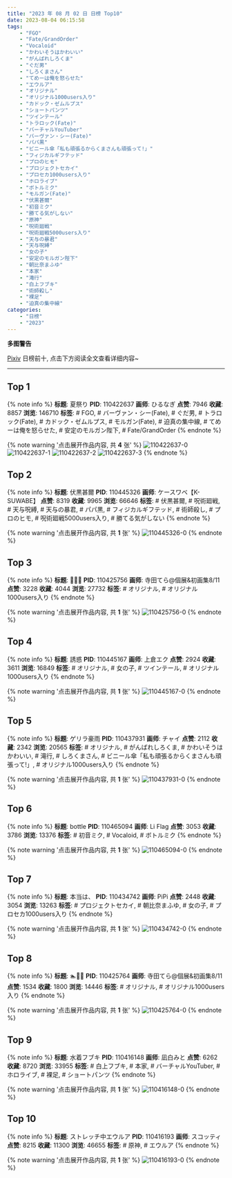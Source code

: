 ```yaml
---
title: "2023 年 08 月 02 日 日榜 Top10"
date: 2023-08-04 06:15:58
tags:
    - "FGO"
    - "Fate/GrandOrder"
    - "Vocaloid"
    - "かわいそうはかわいい"
    - "がんばれしろくま"
    - "ぐだ男"
    - "しろくまさん"
    - "てめーは俺を怒らせた"
    - "エウルア"
    - "オリジナル"
    - "オリジナル1000users入り"
    - "カドック・ゼムルプス"
    - "ショートパンツ"
    - "ツインテール"
    - "トラロック(Fate)"
    - "バーチャルYouTuber"
    - "バーヴァン・シー(Fate)"
    - "パパ黒"
    - "ビニール傘「私も頑張るからくまさんも頑張って!」"
    - "フィジカルギフテッド"
    - "プロのヒモ"
    - "プロジェクトセカイ"
    - "プロセカ1000users入り"
    - "ホロライブ"
    - "ボトルミク"
    - "モルガン(Fate)"
    - "伏黒甚爾"
    - "初音ミク"
    - "勝てる気がしない"
    - "原神"
    - "呪術廻戦"
    - "呪術廻戦5000users入り"
    - "天与の暴君"
    - "天与呪縛"
    - "女の子"
    - "安定のモルガン陛下"
    - "朝比奈まふゆ"
    - "本家"
    - "滝行"
    - "白上フブキ"
    - "術師殺し"
    - "裸足"
    - "迫真の集中線"
categories:
    - "日榜"
    - "2023"
---
```


<i class="fa fa-triangle-exclamation"></i>**多图警告**<i class="fa fa-triangle-exclamation"></i>

[Pixiv](https://www.pixiv.net/) 日榜前十, 点击下方阅读全文查看详细内容~

<!-- more -->

---

## Top 1

{% note info %}
**标题**: 夏祭り
**PID**: 110422637 **画师**: ひるなぎ
**点赞**: 7946 **收藏**: 8857 **浏览**: 146710
**标签**: # FGO, # バーヴァン・シー(Fate), # ぐだ男, # トラロック(Fate), # カドック・ゼムルプス, # モルガン(Fate), # 迫真の集中線, # てめーは俺を怒らせた, # 安定のモルガン陛下, # Fate/GrandOrder
{% endnote %}

{% note warning '点击展开作品内容, 共 **4** 张' %}
![110422637-0](https://i.pixiv.re/img-original/img/2023/08/01/06/00/08/110422637_p0.jpg)
![110422637-1](https://i.pixiv.re/img-original/img/2023/08/01/06/00/08/110422637_p1.jpg)
![110422637-2](https://i.pixiv.re/img-original/img/2023/08/01/06/00/08/110422637_p2.jpg)
![110422637-3](https://i.pixiv.re/img-original/img/2023/08/01/06/00/08/110422637_p3.jpg)
{% endnote %}

## Top 2

{% note info %}
**标题**: 伏黒甚爾
**PID**: 110445326 **画师**: ケースワベ【K-SUWABE】
**点赞**: 8319 **收藏**: 9965 **浏览**: 66646
**标签**: # 伏黒甚爾, # 呪術廻戦, # 天与呪縛, # 天与の暴君, # パパ黒, # フィジカルギフテッド, # 術師殺し, # プロのヒモ, # 呪術廻戦5000users入り, # 勝てる気がしない
{% endnote %}

{% note warning '点击展开作品内容, 共 **1** 张' %}
![110445326-0](https://i.pixiv.re/img-original/img/2023/08/02/00/01/17/110445326_p0.jpg)
{% endnote %}

## Top 3

{% note info %}
**标题**: 🌸🌊🌸
**PID**: 110425756 **画师**: 寺田てら@個展&初画集8/11
**点赞**: 3228 **收藏**: 4044 **浏览**: 27732
**标签**: # オリジナル, # オリジナル1000users入り
{% endnote %}

{% note warning '点击展开作品内容, 共 **1** 张' %}
![110425756-0](https://i.pixiv.re/img-original/img/2023/08/01/10/02/43/110425756_p0.jpg)
{% endnote %}

## Top 4

{% note info %}
**标题**: 誘惑
**PID**: 110445167 **画师**: 上倉エク
**点赞**: 2924 **收藏**: 3611 **浏览**: 16849
**标签**: # オリジナル, # 女の子, # ツインテール, # オリジナル1000users入り
{% endnote %}

{% note warning '点击展开作品内容, 共 **1** 张' %}
![110445167-0](https://i.pixiv.re/img-original/img/2023/08/02/00/00/16/110445167_p0.jpg)
{% endnote %}

## Top 5

{% note info %}
**标题**: ゲリラ豪雨
**PID**: 110437931 **画师**: チャイ
**点赞**: 2112 **收藏**: 2342 **浏览**: 20565
**标签**: # オリジナル, # がんばれしろくま, # かわいそうはかわいい, # 滝行, # しろくまさん, # ビニール傘「私も頑張るからくまさんも頑張って!」, # オリジナル1000users入り
{% endnote %}

{% note warning '点击展开作品内容, 共 **1** 张' %}
![110437931-0](https://i.pixiv.re/img-original/img/2023/08/01/20/30/30/110437931_p0.png)
{% endnote %}

## Top 6

{% note info %}
**标题**: bottle
**PID**: 110465094 **画师**: Li Flag
**点赞**: 3053 **收藏**: 3786 **浏览**: 13376
**标签**: # 初音ミク, # Vocaloid, # ボトルミク
{% endnote %}

{% note warning '点击展开作品内容, 共 **1** 张' %}
![110465094-0](https://i.pixiv.re/img-original/img/2023/08/02/19/05/05/110465094_p0.jpg)
{% endnote %}

## Top 7

{% note info %}
**标题**: 本当は、
**PID**: 110434742 **画师**: PiPi
**点赞**: 2448 **收藏**: 3054 **浏览**: 13263
**标签**: # プロジェクトセカイ, # 朝比奈まふゆ, # 女の子, # プロセカ1000users入り
{% endnote %}

{% note warning '点击展开作品内容, 共 **1** 张' %}
![110434742-0](https://i.pixiv.re/img-original/img/2023/08/01/18/32/27/110434742_p0.png)
{% endnote %}

## Top 8

{% note info %}
**标题**: 🏊🦕👭
**PID**: 110425764 **画师**: 寺田てら@個展&初画集8/11
**点赞**: 1534 **收藏**: 1800 **浏览**: 14446
**标签**: # オリジナル, # オリジナル1000users入り
{% endnote %}

{% note warning '点击展开作品内容, 共 **1** 张' %}
![110425764-0](https://i.pixiv.re/img-original/img/2023/08/01/10/03/38/110425764_p0.jpg)
{% endnote %}

## Top 9

{% note info %}
**标题**: 水着フブキ
**PID**: 110416148 **画师**: 凪白みと
**点赞**: 6262 **收藏**: 8720 **浏览**: 33955
**标签**: # 白上フブキ, # 本家, # バーチャルYouTuber, # ホロライブ, # 裸足, # ショートパンツ
{% endnote %}

{% note warning '点击展开作品内容, 共 **1** 张' %}
![110416148-0](https://i.pixiv.re/img-original/img/2023/08/01/00/00/45/110416148_p0.png)
{% endnote %}

## Top 10

{% note info %}
**标题**: ストレッチ中エウルア
**PID**: 110416193 **画师**: スコッティ
**点赞**: 8215 **收藏**: 11300 **浏览**: 46655
**标签**: # 原神, # エウルア
{% endnote %}

{% note warning '点击展开作品内容, 共 **1** 张' %}
![110416193-0](https://i.pixiv.re/img-original/img/2023/08/01/00/01/01/110416193_p0.jpg)
{% endnote %}
